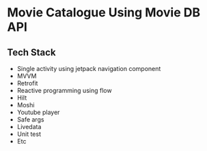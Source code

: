 # Movie Catalogue Using Movie DB API
## Tech Stack
- Single activity using jetpack navigation component
- MVVM
- Retrofit
- Reactive programming using flow
- Hilt
- Moshi
- Youtube player
- Safe args
- Livedata
- Unit test
- Etc
